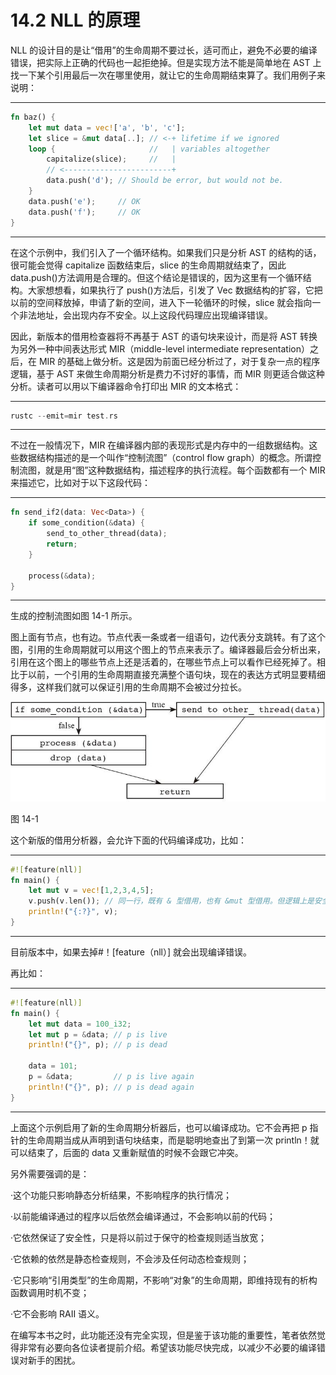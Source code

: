 # 14.2 NLL 的原理

NLL 的设计目的是让“借用”的生命周期不要过长，适可而止，避免不必要的编译错误，把实际上正确的代码也一起拒绝掉。但是实现方法不能是简单地在 AST 上找一下某个引用最后一次在哪里使用，就让它的生命周期结束算了。我们用例子来说明：

---

```rust
fn baz() {
    let mut data = vec!['a', 'b', 'c'];
    let slice = &mut data[..]; // <-+ lifetime if we ignored
    loop {                     //   | variables altogether
        capitalize(slice);     //   |
        // <------------------------+
        data.push('d'); // Should be error, but would not be.
    }
    data.push('e');     // OK
    data.push('f');     // OK
}
```

---

在这个示例中，我们引入了一个循环结构。如果我们只是分析 AST 的结构的话，很可能会觉得 capitalize 函数结束后，slice 的生命周期就结束了，因此 data.push()方法调用是合理的。但这个结论是错误的，因为这里有一个循环结构。大家想想看，如果执行了 push()方法后，引发了 Vec 数据结构的扩容，它把以前的空间释放掉，申请了新的空间，进入下一轮循环的时候，slice 就会指向一个非法地址，会出现内存不安全。以上这段代码理应出现编译错误。

因此，新版本的借用检查器将不再基于 AST 的语句块来设计，而是将 AST 转换为另外一种中间表达形式 MIR（middle-level intermediate representation）之后，在 MIR 的基础上做分析。这是因为前面已经分析过了，对于复杂一点的程序逻辑，基于 AST 来做生命周期分析是费力不讨好的事情，而 MIR 则更适合做这种分析。读者可以用以下编译器命令打印出 MIR 的文本格式：

---

```rust
rustc --emit=mir test.rs
```

---

不过在一般情况下，MIR 在编译器内部的表现形式是内存中的一组数据结构。这些数据结构描述的是一个叫作“控制流图”（control flow graph）的概念。所谓控制流图，就是用“图”这种数据结构，描述程序的执行流程。每个函数都有一个 MIR 来描述它，比如对于以下这段代码：

---

```rust
fn send_if2(data: Vec<Data>) {
    if some_condition(&data) {
        send_to_other_thread(data);
        return;
    }

    process(&data);
}
```

---

生成的控制流图如图 14-1 所示。

图上面有节点，也有边。节点代表一条或者一组语句，边代表分支跳转。有了这个图，引用的生命周期就可以用这个图上的节点来表示了。编译器最后会分析出来，引用在这个图上的哪些节点上还是活着的，在哪些节点上可以看作已经死掉了。相比于以前，一个引用的生命周期直接充满整个语句块，现在的表达方式明显要精细得多，这样我们就可以保证引用的生命周期不会被过分拉长。

![](../images/Image00011.jpg)

图 14-1

这个新版的借用分析器，会允许下面的代码编译成功，比如：

---

```rust
#![feature(nll)]
fn main() {
    let mut v = vec![1,2,3,4,5];
    v.push(v.len()); // 同一行，既有 & 型借用，也有 &mut 型借用。但逻辑上是安全的
    println!("{:?}", v);
}
```

---

目前版本中，如果去掉#！\[feature（nll）\] 就会出现编译错误。

再比如：

---

```rust
#![feature(nll)]
fn main() {
    let mut data = 100_i32;
    let mut p = &data; // p is live
    println!("{}", p); // p is dead

    data = 101;
    p = &data;         // p is live again
    println!("{}", p); // p is dead again
}
```

---

上面这个示例启用了新的生命周期分析器后，也可以编译成功。它不会再把 p 指针的生命周期当成从声明到语句块结束，而是聪明地查出了到第一次 println！就可以结束了，后面的 data 又重新赋值的时候不会跟它冲突。

另外需要强调的是：

·这个功能只影响静态分析结果，不影响程序的执行情况；

·以前能编译通过的程序以后依然会编译通过，不会影响以前的代码；

·它依然保证了安全性，只是将以前过于保守的检查规则适当放宽；

·它依赖的依然是静态检查规则，不会涉及任何动态检查规则；

·它只影响“引用类型”的生命周期，不影响“对象”的生命周期，即维持现有的析构函数调用时机不变；

·它不会影响 RAII 语义。

在编写本书之时，此功能还没有完全实现，但是鉴于该功能的重要性，笔者依然觉得非常有必要向各位读者提前介绍。希望该功能尽快完成，以减少不必要的编译错误对新手的困扰。
